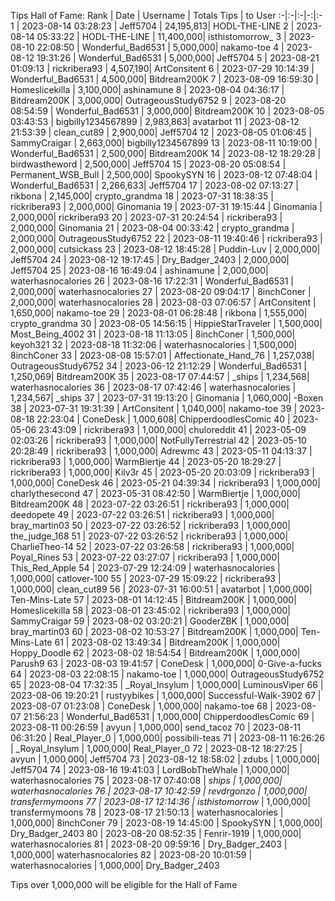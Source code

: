 Tips Hall of Fame:
Rank | Date | Username | Totals Tips | to User
:-|:-|:-|-:|:-
1 | 2023-08-14 03:28:23 | Jeff5704 | 24,195,813| HODL-THE-LINE
2 | 2023-08-14 05:33:22 | HODL-THE-LINE | 11,400,000| isthistomorrow_
3 | 2023-08-10 22:08:50 | Wonderful_Bad6531 | 5,000,000| nakamo-toe
4 | 2023-08-12 19:31:26 | Wonderful_Bad6531 | 5,000,000| Jeff5704
5 | 2023-08-21 01:09:13 | rickribera93 | 4,507,190| ArtConsitent
6 | 2023-07-29 10:14:39 | Wonderful_Bad6531 | 4,500,000| Bitdream200K
7 | 2023-08-09 16:59:30 | Homeslicekilla | 3,100,000| ashinamune
8 | 2023-08-04 04:36:17 | Bitdream200K | 3,000,000| OutrageousStudy6752
9 | 2023-08-20 08:54:59 | Wonderful_Bad6531 | 3,000,000| Bitdream200K
10 | 2023-08-05 03:43:53 | bigbilly1234567899 | 2,983,863| avatarbot
11 | 2023-08-12 21:53:39 | clean_cut89 | 2,900,000| Jeff5704
12 | 2023-08-05 01:06:45 | SammyCraigar | 2,663,000| bigbilly1234567899
13 | 2023-08-11 10:19:00 | Wonderful_Bad6531 | 2,500,000| Bitdream200K
14 | 2023-08-12 18:29:28 | birdwastheword | 2,500,000| Jeff5704
15 | 2023-08-20 05:08:54 | Permanent_WSB_Bull | 2,500,000| SpookySYN
16 | 2023-08-12 07:48:04 | Wonderful_Bad6531 | 2,266,633| Jeff5704
17 | 2023-08-02 07:13:27 | rikbona | 2,145,000| crypto_grandma
18 | 2023-07-31 18:38:35 | rickribera93 | 2,000,000| Ginomania
19 | 2023-07-31 19:15:44 | Ginomania | 2,000,000| rickribera93
20 | 2023-07-31 20:24:54 | rickribera93 | 2,000,000| Ginomania
21 | 2023-08-04 00:33:42 | crypto_grandma | 2,000,000| OutrageousStudy6752
22 | 2023-08-11 19:40:46 | rickribera93 | 2,000,000| cutsickass
23 | 2023-08-12 18:45:28 | Puddin-Luv | 2,000,000| Jeff5704
24 | 2023-08-12 19:17:45 | Dry_Badger_2403 | 2,000,000| Jeff5704
25 | 2023-08-16 16:49:04 | ashinamune | 2,000,000| waterhasnocalories
26 | 2023-08-16 17:22:31 | Wonderful_Bad6531 | 2,000,000| waterhasnocalories
27 | 2023-08-20 09:04:17 | 8inchConer | 2,000,000| waterhasnocalories
28 | 2023-08-03 07:06:57 | ArtConsitent | 1,650,000| nakamo-toe
29 | 2023-08-01 06:28:48 | rikbona | 1,555,000| crypto_grandma
30 | 2023-08-05 14:56:15 | HippieStarTraveler | 1,500,000| Most_Being_4002
31 | 2023-08-18 11:13:05 | 8inchConer | 1,500,000| keyoh321
32 | 2023-08-18 11:32:06 | waterhasnocalories | 1,500,000| 8inchConer
33 | 2023-08-08 15:57:01 | Affectionate_Hand_76 | 1,257,038| OutrageousStudy6752
34 | 2023-06-12 21:12:29 | Wonderful_Bad6531 | 1,250,069| Bitdream200K
35 | 2023-08-17 07:44:57 | _ships | 1,234,568| waterhasnocalories
36 | 2023-08-17 07:42:46 | waterhasnocalories | 1,234,567| _ships
37 | 2023-07-31 19:13:20 | Ginomania | 1,060,000| -Boxen
38 | 2023-07-31 19:31:39 | ArtConsitent | 1,040,000| nakamo-toe
39 | 2023-08-18 22:23:04 | ConeDesk | 1,000,608| ChipperdoodlesComic
40 | 2023-05-06 23:43:09 | rickribera93 | 1,000,000| chuloreddit
41 | 2023-05-09 02:03:26 | rickribera93 | 1,000,000| NotFullyTerrestrial
42 | 2023-05-10 20:28:49 | rickribera93 | 1,000,000| Adrewmc
43 | 2023-05-11 04:13:37 | rickribera93 | 1,000,000| WarmBiertje
44 | 2023-05-20 18:29:27 | rickribera93 | 1,000,000| Kilv3r
45 | 2023-05-20 20:03:09 | rickribera93 | 1,000,000| ConeDesk
46 | 2023-05-21 04:39:34 | rickribera93 | 1,000,000| charlythesecond
47 | 2023-05-31 08:42:50 | WarmBiertje | 1,000,000| Bitdream200K
48 | 2023-07-22 03:26:51 | rickribera93 | 1,000,000| deedopete
49 | 2023-07-22 03:26:51 | rickribera93 | 1,000,000| bray_martin03
50 | 2023-07-22 03:26:52 | rickribera93 | 1,000,000| the_judge_168
51 | 2023-07-22 03:26:52 | rickribera93 | 1,000,000| CharlieTheo-14
52 | 2023-07-22 03:26:58 | rickribera93 | 1,000,000| Poyal_Rines
53 | 2023-07-22 03:27:07 | rickribera93 | 1,000,000| This_Red_Apple
54 | 2023-07-29 12:24:09 | waterhasnocalories | 1,000,000| catlover-100
55 | 2023-07-29 15:09:22 | rickribera93 | 1,000,000| clean_cut89
56 | 2023-07-31 16:00:51 | avatarbot | 1,000,000| Ten-Mins-Late
57 | 2023-08-01 14:12:45 | Bitdream200K | 1,000,000| Homeslicekilla
58 | 2023-08-01 23:45:02 | rickribera93 | 1,000,000| SammyCraigar
59 | 2023-08-02 03:20:21 | GooderZBK | 1,000,000| bray_martin03
60 | 2023-08-02 10:53:27 | Bitdream200K | 1,000,000| Ten-Mins-Late
61 | 2023-08-02 13:49:34 | Bitdream200K | 1,000,000| Hoppy_Doodle
62 | 2023-08-02 18:54:54 | Bitdream200K | 1,000,000| Parush9
63 | 2023-08-03 19:41:57 | ConeDesk | 1,000,000| 0-Give-a-fucks
64 | 2023-08-03 22:08:15 | nakamo-toe | 1,000,000| OutrageousStudy6752
65 | 2023-08-04 17:32:35 | _Royal_Insylum | 1,000,000| LuminousViper
66 | 2023-08-06 19:20:21 | rustyybikes | 1,000,000| Successful-Walk-3902
67 | 2023-08-07 01:23:08 | ConeDesk | 1,000,000| nakamo-toe
68 | 2023-08-07 21:56:23 | Wonderful_Bad6531 | 1,000,000| ChipperdoodlesComic
69 | 2023-08-11 00:26:59 | avyun | 1,000,000| send_tacoz
70 | 2023-08-11 06:31:20 | Real_Player_0 | 1,000,000| possibili-teas
71 | 2023-08-11 16:26:26 | _Royal_Insylum | 1,000,000| Real_Player_0
72 | 2023-08-12 18:27:25 | avyun | 1,000,000| Jeff5704
73 | 2023-08-12 18:58:02 | zdubs | 1,000,000| Jeff5704
74 | 2023-08-16 19:41:03 | LordBobTheWhale | 1,000,000| waterhasnocalories
75 | 2023-08-17 07:40:08 | _ships | 1,000,000| waterhasnocalories
76 | 2023-08-17 10:42:59 | revdrgonzo | 1,000,000| transfermymoons
77 | 2023-08-17 12:14:36 | isthistomorrow_ | 1,000,000| transfermymoons
78 | 2023-08-17 21:50:13 | waterhasnocalories | 1,000,000| 8inchConer
79 | 2023-08-19 14:45:00 | SpookySYN | 1,000,000| Dry_Badger_2403
80 | 2023-08-20 08:52:35 | Fenrir-1919 | 1,000,000| waterhasnocalories
81 | 2023-08-20 09:59:16 | Dry_Badger_2403 | 1,000,000| waterhasnocalories
82 | 2023-08-20 10:01:59 | waterhasnocalories | 1,000,000| Dry_Badger_2403

Tips over 1,000,000 will be eligible for the Hall of Fame
